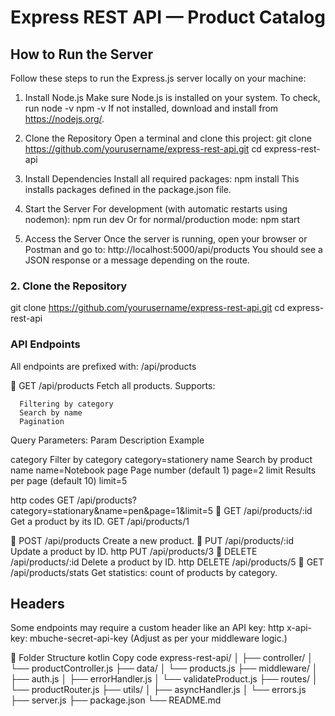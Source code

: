 #  Express REST API — Product Catalog
## How to Run the Server
Follow these steps to run the Express.js server locally on your machine:

1. Install Node.js
Make sure Node.js is installed on your system.
To check, run
node -v
npm -v
If not installed, download and install from https://nodejs.org/.

2. Clone the Repository
Open a terminal and clone this project:
git clone https://github.com/yourusername/express-rest-api.git
cd express-rest-api

3. Install Dependencies
Install all required packages:
npm install
This installs packages defined in the package.json file.

4. Start the Server
For development (with automatic restarts using nodemon):
npm run dev
Or for normal/production mode:
npm start

5. Access the Server
Once the server is running, open your browser or Postman and go to:
http://localhost:5000/api/products
You should see a JSON response or a message depending on the route.


### 2. Clone the Repository
git clone https://github.com/yourusername/express-rest-api.git
cd express-rest-api



###  API Endpoints
All endpoints are prefixed with:
/api/products

🔹 GET /api/products
Fetch all products. Supports:

      Filtering by category
      Search by name
      Pagination

Query Parameters:
Param	                Description                   	     Example
 
category	        Filter by category                   category=stationery
name	            Search by product name	             name=Notebook
page	            Page number (default 1)	             page=2
limit	            Results per page (default 10)	     limit=5

http codes
GET /api/products?category=stationary&name=pen&page=1&limit=5
🔹 GET /api/products/:id
Get a product by its ID.
GET /api/products/1

🔹 POST /api/products
Create a new product.
🔹 PUT /api/products/:id
Update a product by ID.
http
PUT /api/products/3
🔹 DELETE /api/products/:id
Delete a product by ID.
http
DELETE /api/products/5
🔹 GET /api/products/stats
Get statistics: count of products by category.

##  Headers
Some endpoints may require a custom header like an API key:
http
x-api-key: mbuche-secret-api-key
(Adjust as per your middleware logic.)

📁 Folder Structure
kotlin
Copy code
express-rest-api/
│
├── controller/
│   └── productController.js
├── data/
│   └── products.js
├── middleware/
│   ├── auth.js
│   ├── errorHandler.js
│   └── validateProduct.js
├── routes/
│   └── productRouter.js
├── utils/
│   ├── asyncHandler.js
│   └── errors.js
├── server.js
├── package.json
└── README.md